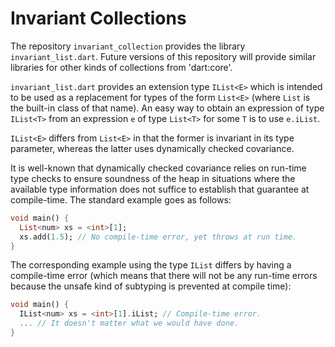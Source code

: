 # Invariant Collections

The repository `invariant_collection` provides the library
`invariant_list.dart`. Future versions of this repository will provide
similar libraries for other kinds of collections from 'dart:core'.

`invariant_list.dart` provides an extension type `IList<E>` which is
intended to be used as a replacement for types of the form `List<E>`
(where `List` is the built-in class of that name). An easy way to obtain an
expression of type `IList<T>` from an expression `e` of type `List<T>` for
some `T` is to use `e.iList`.

`IList<E>` differs from `List<E>` in that the former is invariant in its
type parameter, whereas the latter uses dynamically checked covariance.

It is well-known that dynamically checked covariance relies on run-time
type checks to ensure soundness of the heap in situations where the
available type information does not suffice to establish that guarantee at
compile-time. The standard example goes as follows:

```dart
void main() {
  List<num> xs = <int>[1];
  xs.add(1.5); // No compile-time error, yet throws at run time.
}
```

The corresponding example using the type `IList` differs by having a
compile-time error (which means that there will not be any run-time errors
because the unsafe kind of subtyping is prevented at compile time):

```dart
void main() {
  IList<num> xs = <int>[1].iList; // Compile-time error.
  ... // It doesn't matter what we would have done.
}
```

